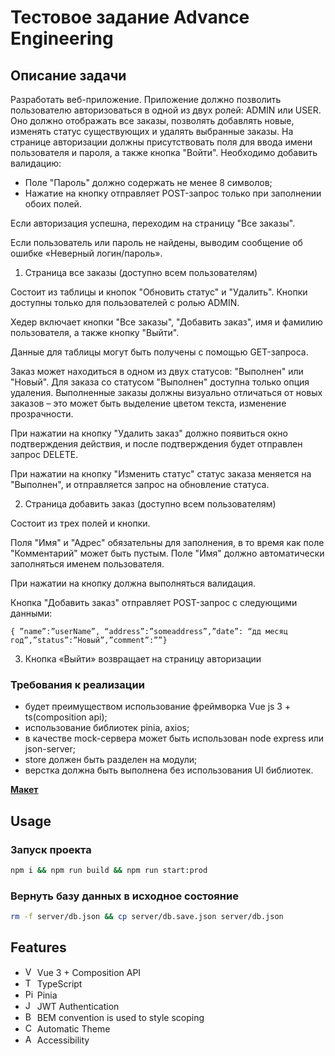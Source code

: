 # Тестовое задание Advance Engineering

## Описание задачи

Разработать веб-приложение. Приложение должно позволить пользователю авторизоваться в одной из двух ролей: ADMIN или USER. Оно должно отображать все заказы, позволять добавлять новые, изменять статус существующих и удалять выбранные заказы. На странице авторизации должны присутствовать поля для ввода имени пользователя и пароля, а также кнопка "Войти". Необходимо добавить валидацию:

- Поле "Пароль" должно содержать не менее 8 символов;
- Нажатие на кнопку отправляет POST-запрос только при заполнении обоих полей.

Если авторизация успешна, переходим на страницу "Все заказы".

Если пользователь или пароль не найдены, выводим сообщение об ошибке «Неверный логин/пароль».

1. Страница все заказы (доступно всем пользователям)

Состоит из таблицы и кнопок "Обновить статус" и "Удалить". Кнопки доступны только для пользователей с ролью ADMIN.

Хедер включает кнопки "Все заказы", "Добавить заказ", имя и фамилию пользователя, а также кнопку "Выйти".

Данные для таблицы могут быть получены с помощью GET-запроса.

Заказ может находиться в одном из двух статусов: "Выполнен" или "Новый". Для заказа со статусом "Выполнен" доступна только опция удаления. Выполненные заказы должны визуально отличаться от новых заказов – это может быть выделение цветом текста, изменение прозрачности.

При нажатии на кнопку "Удалить заказ" должно появиться окно подтверждения действия, и после подтверждения будет отправлен запрос DELETE.

При нажатии на кнопку "Изменить статус" статус заказа меняется на "Выполнен", и отправляется запрос на обновление статуса.

2. Страница добавить заказ (доступно всем пользователям)

Состоит из трех полей и кнопки.

Поля "Имя" и "Адрес" обязательны для заполнения, в то время как поле "Комментарий" может быть пустым. Поле "Имя" должно автоматически заполняться именем пользователя.

При нажатии на кнопку должна выполняться валидация.

Кнопка "Добавить заказ" отправляет POST-запрос с следующими данными:

`{ ”name”:”userName”, “address”:”someaddress”,”date”: “дд месяц год”,”status”:”Новый”,”comment”:””}`

3. Кнопка «Выйти» возвращает на страницу авторизации

### Требования к реализации

- будет преимуществом использование фреймворка Vue js 3 + ts(composition api);
- использование библиотек pinia, axios;
- в качестве mock-сервера может быть использован node express или json-server;
- store должен быть разделен на модули;
- верстка должна быть выполнена без использования UI библиотек.

**[Макет](https://www.figma.com/file/jBr1bGCNLr3J0so1vTNjIX/Test-case?node-id=0%3A1)**

## Usage

### Запуск проекта

```sh
npm i && npm run build && npm run start:prod
```

### Вернуть базу данных в исходное состояние

```sh
rm -f server/db.json && cp server/db.save.json server/db.json
```

## Features

- <img src="https://api.iconify.design/logos:vue.svg" height="15" alt="Vue.js logo">&nbsp;Vue 3 + Composition API
- <img src="https://api.iconify.design/logos-typescript-icon.svg" height="15" alt="Typescript logo">&nbsp;TypeScript
- <img src="https://api.iconify.design/logos:pinia.svg" height="15" alt="Pinia logo">&nbsp;Pinia
- <img src="https://api.iconify.design/logos:jwt-icon.svg" height="15" alt="JWT logo">&nbsp;JWT Authentication
- <img src="https://api.iconify.design/logos:bem.svg" height="15" alt="BEM convention logo">&nbsp;BEM convention is used to style scoping
- <img src="https://api.iconify.design/line-md:light-dark.svg" height="15" alt="Color scheme">&nbsp;Automatic Theme
- <img src="https://api.iconify.design/solar:accessibility-bold.svg" height="15" alt="Accessibility">&nbsp;Accessibility
